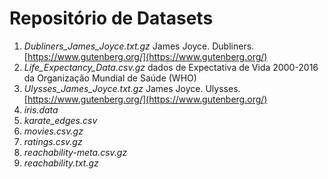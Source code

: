 # Repositório de Datasets

1. *Dubliners_James_Joyce.txt.gz* James Joyce. Dubliners. [https://www.gutenberg.org/](https://www.gutenberg.org/)
2. *Life_Expectancy_Data.csv.gz*  dados de Expectativa de Vida 2000-2016 da Organização Mundial de Saúde (WHO)
3. *Ulysses_James_Joyce.txt.gz* James Joyce. Ulysses. [https://www.gutenberg.org/](https://www.gutenberg.org/)
4. *iris.data*
5. *karate_edges.csv*
6. *movies.csv.gz*
7. *ratings.csv.gz*
8. *reachability-meta.csv.gz*
9. *reachability.txt.gz*
